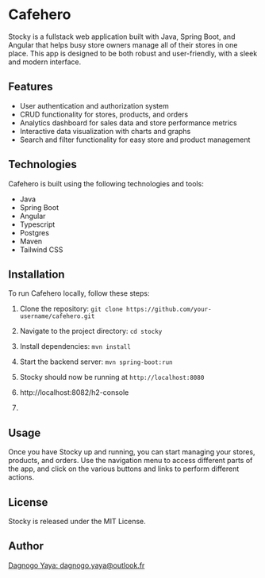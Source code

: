 # Cafehero
Stocky is a fullstack web application built with Java, Spring Boot, and Angular that helps busy store owners manage all of their stores in one place.
This app is designed to be both robust and user-friendly, with a sleek and modern interface.

## Features
- User authentication and authorization system
- CRUD functionality for stores, products, and orders
- Analytics dashboard for sales data and store performance metrics
- Interactive data visualization with charts and graphs
- Search and filter functionality for easy store and product management

## Technologies
Cafehero is built using the following technologies and tools:

- Java
- Spring Boot
- Angular
- Typescript
- Postgres
- Maven
- Tailwind CSS

## Installation
To run Cafehero locally, follow these steps:

1. Clone the repository:
   `git clone https://github.com/your-username/cafehero.git`

2. Navigate to the project directory: `cd stocky`
3. Install dependencies: `mvn install`
4. Start the backend server: `mvn spring-boot:run`
5. Stocky should now be running at `http://localhost:8080`
6. http://localhost:8082/h2-console
7. 
## Usage
Once you have Stocky up and running, you can start managing your stores, products, and orders. Use the navigation menu to access different parts of the app, and click on the various buttons and links to perform different actions.

## License
Stocky is released under the MIT License.

## Author
[Dagnogo Yaya: dagnogo.yaya@outlook.fr](james.aworo@outlook.com)